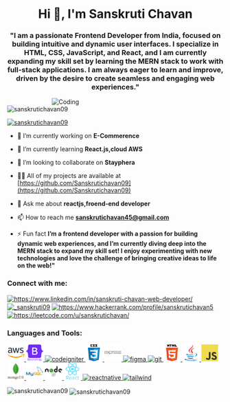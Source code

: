 

<h1 align="center">Hi 👋, I'm Sanskruti Chavan</h1>
<h3 align="center">"I am a passionate Frontend Developer from India, focused on building intuitive and dynamic user interfaces. I specialize in HTML, CSS, JavaScript, and React, and I am currently expanding my skill set by learning the MERN stack to work with full-stack applications. I am always eager to learn and improve, driven by the desire to create seamless and engaging web experiences."</h3>

<img align="right" alt="Coding" width="400" src="https://mir-s3-cdn-cf.behance.net/project_modules/disp/601014116770475.6068beff4640a.gif"/>


<p align="left"> <img src="https://komarev.com/ghpvc/?username=sanskrutichavan09&label=Profile%20views&color=0e75b6&style=flat" alt="sanskrutichavan09" /> </p>

<p align="left"> <a href="https://github.com/ryo-ma/github-profile-trophy"><img src="https://github-profile-trophy.vercel.app/?username=sanskrutichavan09" alt="sanskrutichavan09" /></a> </p>

- 🔭 I’m currently working on **E-Commerence**

- 🌱 I’m currently learning **React.js,cloud AWS**

- 👯 I’m looking to collaborate on **Stayphera**

- 👨‍💻 All of my projects are available at [https://github.com/Sanskrutichavan09](https://github.com/Sanskrutichavan09)

- 💬 Ask me about **reactjs,froend-end developer**

- 📫 How to reach me **sanskrutichavan45@gmail.com**

- ⚡ Fun fact **I’m a frontend developer with a passion for building dynamic web experiences, and I’m currently diving deep into the MERN stack to expand my skill set! I enjoy experimenting with new technologies and love the challenge of bringing creative ideas to life on the web!"**

<h3 align="left">Connect with me:</h3>
<p align="left">
<a href="https://linkedin.com/in/https://www.linkedin.com/in/sanskruti-chavan-web-developer/" target="blank"><img align="center" src="https://raw.githubusercontent.com/rahuldkjain/github-profile-readme-generator/master/src/images/icons/Social/linked-in-alt.svg" alt="https://www.linkedin.com/in/sanskruti-chavan-web-developer/" height="30" width="40" /></a>
<a href="https://instagram.com/_sanskruti09" target="blank"><img align="center" src="https://raw.githubusercontent.com/rahuldkjain/github-profile-readme-generator/master/src/images/icons/Social/instagram.svg" alt="_sanskruti09" height="30" width="40" /></a>
<a href="https://www.hackerrank.com/https://www.hackerrank.com/profile/sanskrutichavan5" target="blank"><img align="center" src="https://raw.githubusercontent.com/rahuldkjain/github-profile-readme-generator/master/src/images/icons/Social/hackerrank.svg" alt="https://www.hackerrank.com/profile/sanskrutichavan5" height="30" width="40" /></a>
<a href="https://www.leetcode.com/https://leetcode.com/u/sanskrutichavan/" target="blank"><img align="center" src="https://raw.githubusercontent.com/rahuldkjain/github-profile-readme-generator/master/src/images/icons/Social/leet-code.svg" alt="https://leetcode.com/u/sanskrutichavan/" height="30" width="40" /></a>
</p>

<h3 align="left">Languages and Tools:</h3>
<p align="left"> <a href="https://aws.amazon.com" target="_blank" rel="noreferrer"> <img src="https://raw.githubusercontent.com/devicons/devicon/master/icons/amazonwebservices/amazonwebservices-original-wordmark.svg" alt="aws" width="40" height="40"/> </a> <a href="https://getbootstrap.com" target="_blank" rel="noreferrer"> <img src="https://raw.githubusercontent.com/devicons/devicon/master/icons/bootstrap/bootstrap-plain-wordmark.svg" alt="bootstrap" width="40" height="40"/> </a> <a href="https://codeigniter.com" target="_blank" rel="noreferrer"> <img src="https://cdn.worldvectorlogo.com/logos/codeigniter.svg" alt="codeigniter" width="40" height="40"/> </a> <a href="https://www.w3schools.com/css/" target="_blank" rel="noreferrer"> <img src="https://raw.githubusercontent.com/devicons/devicon/master/icons/css3/css3-original-wordmark.svg" alt="css3" width="40" height="40"/> </a> <a href="https://expressjs.com" target="_blank" rel="noreferrer"> <img src="https://raw.githubusercontent.com/devicons/devicon/master/icons/express/express-original-wordmark.svg" alt="express" width="40" height="40"/> </a> <a href="https://www.figma.com/" target="_blank" rel="noreferrer"> <img src="https://www.vectorlogo.zone/logos/figma/figma-icon.svg" alt="figma" width="40" height="40"/> </a> <a href="https://git-scm.com/" target="_blank" rel="noreferrer"> <img src="https://www.vectorlogo.zone/logos/git-scm/git-scm-icon.svg" alt="git" width="40" height="40"/> </a> <a href="https://www.w3.org/html/" target="_blank" rel="noreferrer"> <img src="https://raw.githubusercontent.com/devicons/devicon/master/icons/html5/html5-original-wordmark.svg" alt="html5" width="40" height="40"/> </a> <a href="https://www.java.com" target="_blank" rel="noreferrer"> <img src="https://raw.githubusercontent.com/devicons/devicon/master/icons/java/java-original.svg" alt="java" width="40" height="40"/> </a> <a href="https://developer.mozilla.org/en-US/docs/Web/JavaScript" target="_blank" rel="noreferrer"> <img src="https://raw.githubusercontent.com/devicons/devicon/master/icons/javascript/javascript-original.svg" alt="javascript" width="40" height="40"/> </a> <a href="https://www.mongodb.com/" target="_blank" rel="noreferrer"> <img src="https://raw.githubusercontent.com/devicons/devicon/master/icons/mongodb/mongodb-original-wordmark.svg" alt="mongodb" width="40" height="40"/> </a> <a href="https://www.mysql.com/" target="_blank" rel="noreferrer"> <img src="https://raw.githubusercontent.com/devicons/devicon/master/icons/mysql/mysql-original-wordmark.svg" alt="mysql" width="40" height="40"/> </a> <a href="https://nodejs.org" target="_blank" rel="noreferrer"> <img src="https://raw.githubusercontent.com/devicons/devicon/master/icons/nodejs/nodejs-original-wordmark.svg" alt="nodejs" width="40" height="40"/> </a> <a href="https://reactjs.org/" target="_blank" rel="noreferrer"> <img src="https://raw.githubusercontent.com/devicons/devicon/master/icons/react/react-original-wordmark.svg" alt="react" width="40" height="40"/> </a> <a href="https://reactnative.dev/" target="_blank" rel="noreferrer"> <img src="https://reactnative.dev/img/header_logo.svg" alt="reactnative" width="40" height="40"/> </a> <a href="https://tailwindcss.com/" target="_blank" rel="noreferrer"> <img src="https://www.vectorlogo.zone/logos/tailwindcss/tailwindcss-icon.svg" alt="tailwind" width="40" height="40"/> </a> </p>

<p><img align="left" src="https://github-readme-stats.vercel.app/api/top-langs?username=sanskrutichavan09&show_icons=true&locale=en&layout=compact" alt="sanskrutichavan09" /></p>

<p>&nbsp;<img align="center" src="https://github-readme-stats.vercel.app/api?username=sanskrutichavan09&show_icons=true&locale=en" alt="sanskrutichavan09" /></p>


